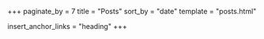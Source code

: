 +++
paginate_by = 7
title = "Posts"
sort_by = "date"
template = "posts.html"

insert_anchor_links = "heading"
+++

